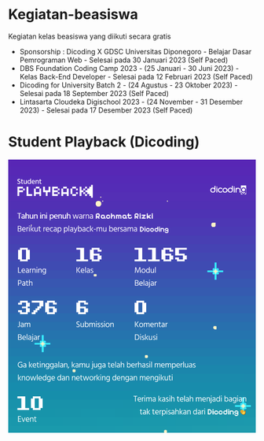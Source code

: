 # Kegiatan-beasiswa
Kegiatan kelas beasiswa yang diikuti secara gratis
* Sponsorship : Dicoding X GDSC Universitas Diponegoro - Belajar Dasar Pemrograman Web - Selesai pada 30 Januari 2023 (Self Paced)
* DBS Foundation Coding Camp 2023 - (25 Januari - 30 Juni 2023) - Kelas Back-End Developer - Selesai pada 12 Februari 2023 (Self Paced)
* Dicoding for University Batch 2 - (24 Agustus - 23 Oktober 2023) - Selesai pada 18 September 2023 (Self Paced)
* Lintasarta Cloudeka Digischool 2023 - (24 November - 31 Desember 2023) - Selesai pada 17 Desember 2023 (Self Paced) 

# Student Playback (Dicoding)
![Playback](student-playback-2023.png)
